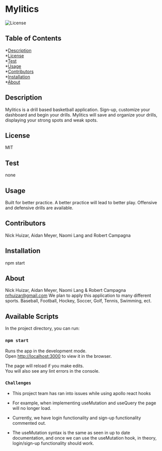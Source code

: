
# Mylitics

![License](https://img.shields.io/badge/License-MIT-blue.svg)
## Table of Contents
*[Description](#description)<br>
*[License](#license)<br>
*[Test](#test)<br>
*[Usage](#usage)<br>
*[Contributors](#contributors)<br>
*[Installation](#installation)<br>
*[About](#about)

## Description
Mylitics is a drill based basketball application.  Sign-up, customize your dashboard and begin your drills.  Mylitics will save and organize your drills, displaying your strong spots and weak spots.

## License
MIT

## Test
none

## Usage
Built for better practice.  A better practice will lead to better play.  Offensive and defensive drills are available.

## Contributors
Nick Huizar, Aidan Meyer, Naomi Lang and Robert Campagna

## Installation
npm start

## About
Nick Huizar, Aidan Meyer, Naomi Lang & Robert Campagna
nrhuizar@gmail.com
We plan to apply this application to many different sports.  Baseball, Football, Hockey, Soccer, Golf, Tennis, Swimming, ect.
<br>


## Available Scripts

In the project directory, you can run:

### `npm start`

Runs the app in the development mode.\
Open [http://localhost:3000](http://localhost:3000) to view it in the browser.

The page will reload if you make edits.\
You will also see any lint errors in the console.

### `Challenges`

- This project team has ran into issues while using apollo react hooks
- For example, when implementing useMutation and useQuery the page will no longer load.
- Currently, we have login functionality and sign-up functionality commented out.

- The useMutation syntax is the same as seen in up to date documentation, and once we can use the useMutation hook, in theory, 
  login/sign-up functionality should work.
